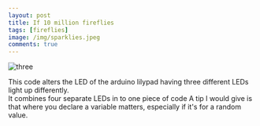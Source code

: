 ```yaml
---
layout: post
title: If 10 million fireflies
tags: [fireflies]
image: /img/sparklies.jpeg
comments: true
---
```


![three](https://jgunn09.github.io/CS103Etextiles/img/sparklies.jpeg)


This code alters the LED of the arduino lilypad having three different LEDs light up differently.  
It combines four separate LEDs in to one piece of code 
A tip I would give is that where you declare a variable matters, especially if it's for a random value.
